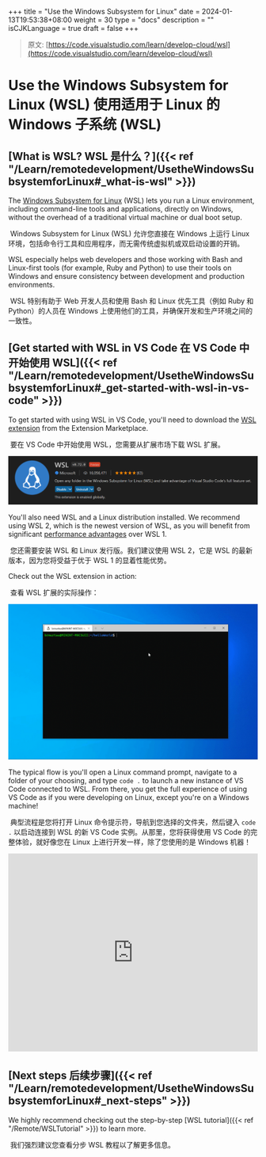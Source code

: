+++
title = "Use the Windows Subsystem for Linux"
date = 2024-01-13T19:53:38+08:00
weight = 30
type = "docs"
description = ""
isCJKLanguage = true
draft = false
+++

> 原文: [https://code.visualstudio.com/learn/develop-cloud/wsl](https://code.visualstudio.com/learn/develop-cloud/wsl)

# Use the Windows Subsystem for Linux (WSL) 使用适用于 Linux 的 Windows 子系统 (WSL)



## [What is WSL? WSL 是什么？]({{< ref "/Learn/remotedevelopment/UsetheWindowsSubsystemforLinux#_what-is-wsl" >}})

The [Windows Subsystem for Linux](https://learn.microsoft.com/windows/wsl/about) (WSL) lets you run a Linux environment, including command-line tools and applications, directly on Windows, without the overhead of a traditional virtual machine or dual boot setup.

​​​	Windows Subsystem for Linux (WSL) 允许您直接在 Windows 上运行 Linux 环境，包括命令行工具和应用程序，而无需传统虚拟机或双启动设置的开销。

WSL especially helps web developers and those working with Bash and Linux-first tools (for example, Ruby and Python) to use their tools on Windows and ensure consistency between development and production environments.

​​​	WSL 特别有助于 Web 开发人员和使用 Bash 和 Linux 优先工具（例如 Ruby 和 Python）的人员在 Windows 上使用他们的工具，并确保开发和生产环境之间的一致性。

## [Get started with WSL in VS Code 在 VS Code 中开始使用 WSL]({{< ref "/Learn/remotedevelopment/UsetheWindowsSubsystemforLinux#_get-started-with-wsl-in-vs-code" >}})

To get started with using WSL in VS Code, you'll need to download the [WSL extension](https://marketplace.visualstudio.com/items?itemName=ms-vscode-remote.remote-wsl) from the Extension Marketplace.

​​​	要在 VS Code 中开始使用 WSL，您需要从扩展市场下载 WSL 扩展。

![WSL extension](./UsetheWindowsSubsystemforLinux_img/wsl-extension.png)

You'll also need WSL and a Linux distribution installed. We recommend using WSL 2, which is the newest version of WSL, as you will benefit from significant [performance advantages](https://learn.microsoft.com/windows/wsl/compare-versions) over WSL 1.

​​​	您还需要安装 WSL 和 Linux 发行版。我们建议使用 WSL 2，它是 WSL 的最新版本，因为您将受益于优于 WSL 1 的显着性能优势。

Check out the WSL extension in action:

​​​	查看 WSL 扩展的实际操作：

![Using the WSL extension with an Ubuntu distro on WSL](./UsetheWindowsSubsystemforLinux_img/remote-wsl-open-code.gif)

The typical flow is you'll open a Linux command prompt, navigate to a folder of your choosing, and type `code .` to launch a new instance of VS Code connected to WSL. From there, you get the full experience of using VS Code as if you were developing on Linux, except you're on a Windows machine!

​​​	典型流程是您将打开 Linux 命令提示符，导航到您选择的文件夹，然后键入 `code .` 以启动连接到 WSL 的新 VS Code 实例。从那里，您将获得使用 VS Code 的完整体验，就好像您在 Linux 上进行开发一样，除了您使用的是 Windows 机器！

<iframe src="https://youtube.com/embed/mIHprjsSO9o?rel=0&amp;disablekb=0&amp;modestbranding=1&amp;showinfo=0" frameborder="0" allowfullscreen="" title="Visual Studio Code WSL" style="box-sizing: border-box; font-family: &quot;Segoe UI&quot;, &quot;Helvetica Neue&quot;, Helvetica, Arial, sans-serif; width: 616.662px; max-width: 100%; height: 400px; color: rgb(36, 36, 36); font-size: 16px; font-style: normal; font-variant-ligatures: normal; font-variant-caps: normal; font-weight: 400; letter-spacing: normal; orphans: 2; text-align: start; text-indent: 0px; text-transform: none; widows: 2; word-spacing: 0px; -webkit-text-stroke-width: 0px; white-space: normal; background-color: rgb(255, 255, 255); text-decoration-thickness: initial; text-decoration-style: initial; text-decoration-color: initial;"></iframe>



## [Next steps 后续步骤]({{< ref "/Learn/remotedevelopment/UsetheWindowsSubsystemforLinux#_next-steps" >}})

We highly recommend checking out the step-by-step [WSL tutorial]({{< ref "/Remote/WSLTutorial" >}}) to learn more.

​​​	我们强烈建议您查看分步 WSL 教程以了解更多信息。
